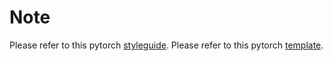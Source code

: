 # Note
Please refer to this pytorch [styleguide](https://github.com/IgorSusmelj/pytorch-styleguide).
Please refer to this pytorch [template](https://github.com/lixiaoyu0575/pytorch_project).
